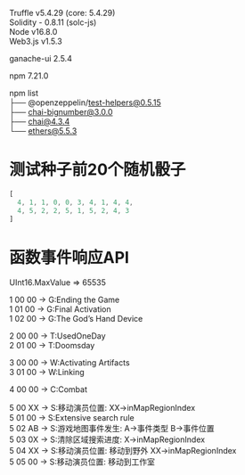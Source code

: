 
Truffle v5.4.29 (core: 5.4.29)  
Solidity - 0.8.11 (solc-js)  
Node v16.8.0  
Web3.js v1.5.3  
  
ganache-ui 2.5.4  
  
npm 7.21.0  
  
npm list  
├── @openzeppelin/test-helpers@0.5.15  
├── chai-bignumber@3.0.0  
├── chai@4.3.4  
└── ethers@5.5.3  

# 测试种子前20个随机骰子

```js
[
  4, 1, 1, 0, 0, 3, 4, 1, 4, 4,
  4, 5, 2, 2, 5, 1, 5, 2, 4, 3
]
```

# 函数事件响应API

UInt16.MaxValue => 65535

1 00 00 -> G:Ending the Game  
1 01 00 -> G:Final Activation  
1 02 00 -> G:The God’s Hand Device  

2 00 00 -> T:UsedOneDay  
2 01 00 -> T:Doomsday  

3 00 00 -> W:Activating Artifacts  
3 01 00 -> W:Linking  

4 00 00 -> C:Combat  

5 00 XX -> S:移动演员位置: XX->inMapRegionIndex  
5 01 00 -> S:Extensive search rule  
5 02 AB -> S:游戏地图事件发生: A->事件类型 B->事件位置  
5 03 0X -> S:清除区域搜索进度: X->inMapRegionIndex  
5 04 XX -> S:移动演员位置: 移动到野外 XX->inMapRegionIndex  
5 05 00 -> S:移动演员位置: 移动到工作室  
